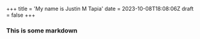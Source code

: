 +++
title = 'My name is Justin M Tapia'
date = 2023-10-08T18:08:06Z
draft = false
+++


### This is some markdown